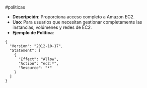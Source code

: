 #politicas 

- **Descripción**: Proporciona acceso completo a Amazon EC2.
- **Uso**: Para usuarios que necesitan gestionar completamente las instancias, volúmenes y redes de EC2.
- **Ejemplo de Política**:

```
{
  "Version": "2012-10-17",
  "Statement": [
    {
      "Effect": "Allow",
      "Action": "ec2:*",
      "Resource": "*"
    }
  ]
}
```

